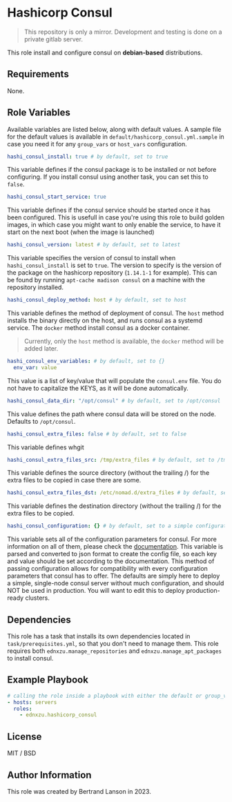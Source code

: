 Hashicorp Consul
=========
> This repository is only a mirror. Development and testing is done on a private gitlab server.

This role install and configure consul on **debian-based** distributions.

Requirements
------------

None.

Role Variables
--------------
Available variables are listed below, along with default values. A sample file for the default values is available in `default/hashicorp_consul.yml.sample` in case you need it for any `group_vars` or `host_vars` configuration.

```yaml
hashi_consul_install: true # by default, set to true
```
This variable defines if the consul package is to be installed or not before configuring. If you install consul using another task, you can set this to `false`.

```yaml
hashi_consul_start_service: true
```
This variable defines if the consul service should be started once it has been configured. This is usefull in case you're using this role to build golden images, in which case you might want to only enable the service, to have it start on the next boot (when the image is launched)

```yaml
hashi_consul_version: latest # by default, set to latest
```
This variable specifies the version of consul to install when `hashi_consul_install` is set to `true`. The version to specify is the version of the package on the hashicorp repository (`1.14.1-1` for example). This can be found by running `apt-cache madison consul` on a machine with the repository installed.

```yaml
hashi_consul_deploy_method: host # by default, set to host
```
This variable defines the method of deployment of consul. The `host` method installs the binary directly on the host, and runs consul as a systemd service. The `docker` method install consul as a docker container.
> Currently, only the `host` method is available, the `docker` method will be added later.

```yaml
hashi_consul_env_variables: # by default, set to {}
  env_var: value
```
This value is a list of key/value that will populate the `consul.env` file. You do not have to capitalize the KEYS, as it will be done automatically.

```yaml
hashi_consul_data_dir: "/opt/consul" # by default, set to /opt/consul
```
This value defines the path where consul data will be stored on the node. Defaults to `/opt/consul`.

```yaml
hashi_consul_extra_files: false # by default, set to false
```
This variable defines whgit 
```yaml
hashi_consul_extra_files_src: /tmp/extra_files # by default, set to /tmp/extra_files
```
This variable defines the source directory (without the trailing /) for the extra files to be copied in case there are some.

```yaml
hashi_consul_extra_files_dst: /etc/nomad.d/extra_files # by default, set to /etc/nomad.d/extra_files
```
This variable defines the destination directory (without the trailing /) for the extra files to be copied.

```yaml
hashi_consul_configuration: {} # by default, set to a simple configuration
```
This variable sets all of the configuration parameters for consul. For more information on all of them, please check the [documentation](https://developer.hashicorp.com/consul/docs/agent/config/config-files). This variable is parsed and converted to json format to create the config file, so each key and value should be set according to the documentation. This method of passing configuration allows for compatibility with every configuration parameters that consul has to offer. The defaults are simply here to deploy a simple, single-node consul server without much configuration, and should NOT be used in production. You will want to edit this to deploy production-ready clusters.

Dependencies
------------

This role has a task that installs its own dependencies located in `task/prerequisites.yml`, so that you don't need to manage them. This role requires both `ednxzu.manage_repositories` and `ednxzu.manage_apt_packages` to install consul.

Example Playbook
----------------

```yaml
# calling the role inside a playbook with either the default or group_vars/host_vars
- hosts: servers
  roles:
    - ednxzu.hashicorp_consul
```

License
-------

MIT / BSD

Author Information
------------------

This role was created by Bertrand Lanson in 2023.